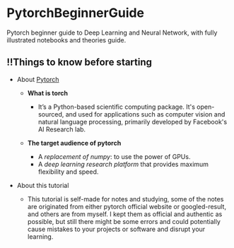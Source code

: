 # PytorchBeginnerGuide
Pytorch beginner guide to Deep Learning and Neural Network, with fully illustrated notebooks and theories guide.


## ‼️Things to know before starting

* About <a href="https://pytorch.org/">Pytorch</a>
  * **What is torch**
    * It’s a Python-based scientific computing package. It's open-sourced, and used for applications such as computer vision and natural language processing, primarily developed by Facebook's AI Research lab.

  * **The target audience of pytorch**
    * A *replacement of numpy*: to use the power of GPUs.
    * A *deep learning research platform* that provides maximum flexibility and speed.
  
  
* About this tutorial

  * This tutorial is self-made for notes and studying, some of the notes are originated from either pytorch official website or googled-result, and others are from myself. I kept them as official and authentic as possible, but still there might be some errors and could potentially cause mistakes to your projects or software and disrupt your learning.
